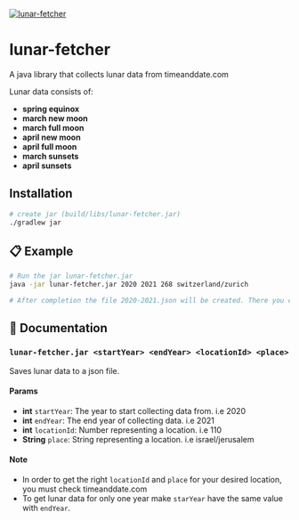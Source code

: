 [![lunar-fetcher](https://i.imgur.com/rUrs6xh.png)](#)

# lunar-fetcher
A java library that collects lunar data from timeanddate.com  

Lunar data consists of:
- **spring equinox**
- **march new moon**
- **march full moon**
- **april new moon**
- **april full moon**
- **march sunsets**
- **april sunsets**

## Installation

```sh
# create jar (build/libs/lunar-fetcher.jar)
./gradlew jar
```

## :clipboard: Example
```sh
# Run the jar lunar-fetcher.jar
java -jar lunar-fetcher.jar 2020 2021 268 switzerland/zurich

# After completion the file 2020-2021.json will be created. There you can find all lunar data for specified years.
```

## :memo: Documentation
### `lunar-fetcher.jar <startYear> <endYear> <locationId> <place>`
Saves lunar data to a json file.

#### Params
- **int** `startYear`: The year to start collecting data from. i.e 2020
- **int** `endYear`: The end year of collecting data. i.e 2021
- **int** `locationId`: Number representing a location. i.e 110
- **String** `place`: String representing a location. i.e israel/jerusalem

#### Note 
- In order to get the right `locationId` and `place` for your desired location, you must check timeanddate.com
- To get lunar data for only one year make `starYear` have the same value with `endYear`.
